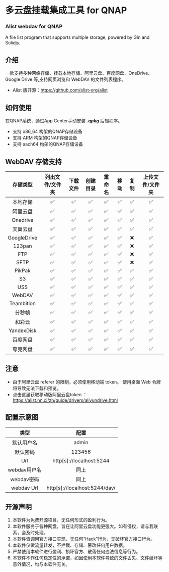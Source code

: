 # 多云盘挂载集成工具 for QNAP
### Alist webdav for QNAP
A file list program that supports multiple storage, powered by Gin and Solidjs.

## 介绍
一款支持多种网络存储、挂载本地存储、阿里云盘、百度网盘、OneDrive、Google Drive 等,支持网页浏览和 WebDAV 的文件列表程序。

* Alist 版开源：https://github.com/alist-org/alist


## 如何使用
在QNAP系统，通过App Center手动安装 ***.qpkg*** 后辍程序。

* 支持 x86_64 构架的QNAP存储设备
* 支持 ARM 构架的QNAP存储设备
* 支持 aach64 构架的QNAP存储设备

## WebDAV 存储支持
| 存储类型| 	列出文件/文件夹	| 下载文件| 	创建目录| 	重命名| 	移动| 	复制| 	上传文件/文件夹| 
| :--------:   | :--------:  | :--------:  |:--------:  |:--------:  |:--------:  |:--------: |:--------: |
| 本地存储|	✅|	✅|	✅|	✅|	✅|	✅|	✅|
| 阿里云盘|	✅|	✅|	✅|	✅|	✅|	✅|	✅|
| Onedrive|	✅|	✅|	✅|	✅|	✅|	✅|	✅|
| 天翼云盘|	✅|	✅|	✅|	✅|	✅|	✅|	✅|
| GoogleDrive|	✅|	✅|	✅|	✅|	✅|	❌|	✅|
| 123pan|	✅|	✅|	✅|	✅|	✅|	❌|	✅|
| FTP|	✅|	✅|	✅|	✅|	✅|	❌|	✅|
| SFTP|	✅|	✅|	✅|	✅|	✅|	❌|	✅|
| PikPak|	✅|	✅|	✅|	✅|	✅|	✅|	✅|
| S3|	✅|	✅|	✅|	✅|	✅|	✅|	✅|
| USS|	✅|	✅|	✅|	✅|	✅|	✅|	✅|
| WebDAV|	✅|	✅|	✅|	✅|	✅|	✅|	✅|
| Teambition|	✅|	✅|	✅|	✅|	✅|	✅|	✅|
| 分秒帧|	✅|	✅|	✅|	✅|	✅|	✅|	✅|
| 和彩云|	✅|	✅|	✅|	✅|	✅|	✅|	✅|
| YandexDisk|	✅|	✅|	✅|	✅|	✅|	✅|	✅|
| 百度网盘|	✅|	✅|	✅|	✅|	✅|	✅|	✅|
| 夸克网盘|	✅|	✅|	✅|	✅|	✅|	✅|	✅|

## 注意
* 由于阿里云盘 referer 的限制，必须使用移动端 token。 使用桌面 Web 令牌将导致无法下载和预览。
* 点击这里获取移动版阿里云盘token ：https://alist.nn.ci/zh/guide/drivers/aliyundrive.html

## 配置示意图 
 | 类型| 	配置	|
| :--------:   | :--------:  |
| 默认用户名|admin|
| 默认密码|123456|
|Url|http[s]://localhost:5244|
| webdav用户名|同上|
| webdav密码|同上|
| webdav Url|http[s]://localhost:5244/dav/|

## 开源声明
 1. 本软件为免费开源项目，无任何形式的盈利行为。
 2. 本软件服务于各种网盘，旨在让阿里云盘功能更强大。如有侵权，请与我联系，会及时处理。
 3. 本软件皆调用官方接口实现，无任何“Hack”行为，无破坏官方接口行为。
 4. 本软件仅做流量转发，不拦截、存储、篡改任何用户数据。
 5. 严禁使用本软件进行盈利、损坏官方、散落任何违法信息等行为。
 6. 本软件不作任何稳定性的承诺，如因使用本软件导致的文件丢失、文件破坏等意外情况，均与本软件无关。
